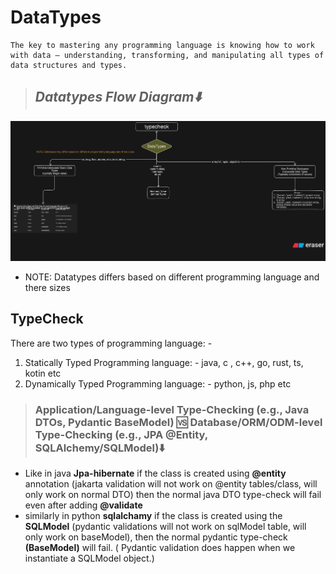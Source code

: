 # **DataTypes**

```text
The key to mastering any programming language is knowing how to work with data — understanding, transforming, and manipulating all types of data structures and types.
```

> ## **_Datatypes Flow Diagram⬇️_**

![datatypes flow diagram](./imgs/datatypesflowdiagram.png)

- NOTE: Datatypes differs based on different programming language and there sizes

## **TypeCheck**

There are two types of programming language: -

1. Statically Typed Programming language: - java, c , c++, go, rust, ts, kotin etc
2. Dynamically Typed Programming language: - python, js, php etc

> ### **Application/Language-level Type-Checking (e.g., Java DTOs, Pydantic BaseModel)** 🆚 **Database/ORM/ODM-level Type-Checking (e.g., JPA @Entity, SQLAlchemy/SQLModel)⬇️**

- Like in java **Jpa-hibernate** if the class is created using **@entity** annotation (jakarta validation will not work on @entity tables/class, will only work on normal DTO) then the normal java DTO type-check will fail even after adding **@validate**
- similarly in python **sqlalchamy** if the class is created using the **SQLModel** (pydantic validations will not work on sqlModel table, will only work on baseModel), then the normal pydantic type-check **(BaseModel)** will fail. ( Pydantic validation does happen when we instantiate a SQLModel object.)
